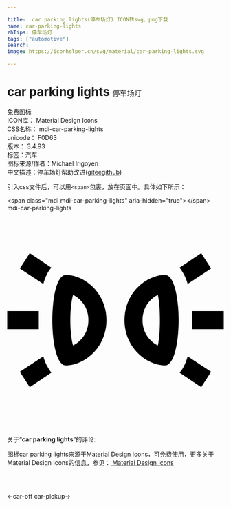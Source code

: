 ```yaml
---

title:  car parking lights(停车场灯) ICON转svg、png下载
name: car-parking-lights
zhTips: 停车场灯
tags: ["automotive"]
search: 
image: https://iconhelper.cn/svg/material/car-parking-lights.svg

---
```


# car parking lights  <small style="font-size: 60%;font-weight: 100">停车场灯</small>


<div class="detail-page">
<p>
<span><span class="badge-success badge">免费图标</span> </span>
<br/>
<span>
ICON库：
<span class="badge-secondary badge">Material Design Icons</span> 
</span>
<br/>
<span>
CSS名称：
<span class="badge-secondary badge">mdi-car-parking-lights</span> 
</span>
<br/>
<span>
unicode：
<span class="badge-secondary badge">F0D63</span> 
<copy-btn content='F0D63' btn-title=""></copy-btn>
<copy-btn :content='String.fromCodePoint(parseInt("F0D63", 16))' btn-title="复制U"></copy-btn>
</span>
<br/>
<span>
版本：
<span class="badge-secondary badge">3.4.93</span> 
</span><br/><span>标签：<span class="badge-light badge"><router-link to="/tags/automotive.html">汽车</router-link></span></span>
<br/>
<span>图标来源/作者：<span class="badge-light badge">Michael Irigoyen</span></span> 
<br/>
<span class="zh-detail">中文描述：<span class="badge-primary badge">停车场灯</span><span class="help-link"><span>帮助改进</span>(<a href="https://gitee.com/liuwave/icon-helper/edit/master/json/material/car-parking-lights.json" target="_blank" rel="noopener noreferrer">gitee</a><a href="https://github.com/liuwave/icon-helper/edit/master/json/material/car-parking-lights.json" target="_blank" rel="noopener noreferrer">github</a></span>)</span><br/>
</p>
</div>
<div class="alert alert-dark">
  <i class="mdi mdi-car-parking-lights mdi-48px"></i>
  <i class="mdi mdi-car-parking-lights mdi-36px"></i>
  <i class="mdi mdi-car-parking-lights mdi-24px"></i>
  <i class="mdi mdi-car-parking-lights mdi-18px"></i>
</div>
<div>
  <p>引入css文件后，可以用<code>&lt;span&gt;</code>包裹，放在页面中。具体如下所示：    
  </p>
  <div class="alert alert-primary" style="font-size: 14px">
    &lt;span class="mdi mdi-car-parking-lights" aria-hidden="true"&gt;&lt;/span&gt;
    <copy-btn content='<span class="mdi mdi-car-parking-lights" aria-hidden="true"></span>'></copy-btn>
  </div>
  <div class="alert alert-secondary">
    <i class="mdi mdi-car-parking-lights"
    style="font-size: 24px"
    aria-hidden="true"></i> mdi-car-parking-lights
    <copy-btn content="mdi-car-parking-lights" btn-title="复制图标名称"></copy-btn>
  </div>
</div>
<div id="svg" class="svg-wrap">
<svg xmlns="http://www.w3.org/2000/svg" viewBox="0 0 24 24"><path d="M7.3,9.2C8.1,9.6 9,10.5 9,12C9,13.5 8.1,14.4 7.3,14.8C6.9,13.4 6.9,10.6 7.3,9.2M6.5,7C4.5,7 4.5,17 6.5,17C8.5,17 11,15.1 11,12C11,8.9 8.5,7 6.5,7M16.7,9.2C17,10.6 17,13.4 16.7,14.8C15.9,14.4 15,13.5 15,12C15,10.5 15.9,9.6 16.7,9.2M17.5,7C15.5,7 13,8.9 13,12C13,15.1 15.5,17 17.5,17C19.5,17 19.5,7 17.5,7M4.9,6.2L2.5,4.6L1.4,6.3L4,8C4.2,7.3 4.5,6.6 4.9,6.2M20,8L22.6,6.3L21.5,4.6L19.1,6.2C19.4,6.6 19.8,7.2 20,8M4,16L1.4,17.7L2.5,19.4L4.9,17.8C4.6,17.4 4.2,16.8 4,16M20.5,11C20.5,11.3 20.5,11.7 20.5,12C20.5,12.3 20.5,12.6 20.5,13H24V11H20.5M19.1,17.8L21.5,19.4L22.6,17.7L20,16C19.8,16.7 19.5,17.4 19.1,17.8M3.5,12C3.5,11.7 3.5,11.4 3.5,11H0V13H3.5C3.5,12.7 3.5,12.3 3.5,12Z" /></svg>
</div>
<detail full-name='mdi-car-parking-lights'></detail>
<div class="icon-detail__container">
<p>关于“<b>car parking lights</b>”的评论:</p>
</div>
<Vssue title="关于“car parking lights”的评论" />    
<div><p>图标car parking lights来源于Material Design Icons，可免费使用，更多关于 Material Design Icons的信息，参见：<a target="_blank" href="https://iconhelper.cn/material.html"> Material Design Icons</a>
</p></div>

<div style="padding:2rem 0 " class="page-nav"><p class="inner"><span class="prev">←<router-link to="/icon/car-off.html">car-off</router-link></span> <span class="next"><router-link to="/icon/car-pickup.html">car-pickup</router-link>→</span></p></div>

